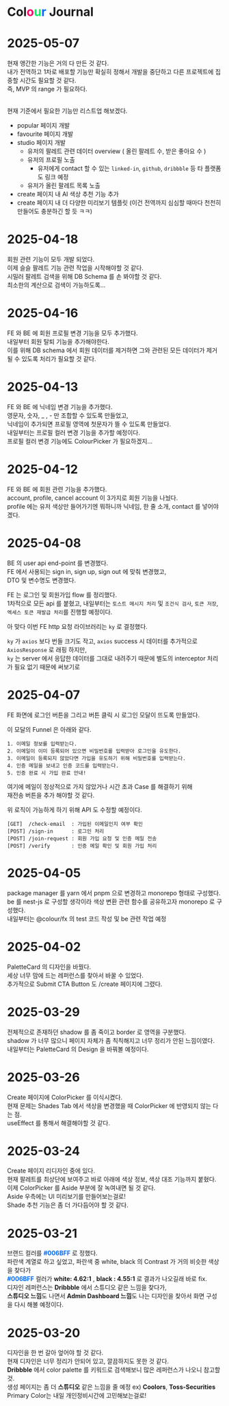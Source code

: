 # Col<span style="color:#FF006A">o</span><span style="color:#00F05F">u</span><span style="color:#006BFF">r</span> Journal

# 2025-05-07

현재 앵간한 기능은 거의 다 만든 것 같다.<br>
내가 전역하고 1차로 배포할 기능만 확실히 정해서 개발을 중단하고 다른 프로젝트에 집중할 시간도 필요할 것 같다.<br>
즉, MVP 의 range 가 필요하다.<br><br>

현재 기준에서 필요한 기능만 리스트업 해보겠다.<br>

- popular 페이지 개발
- favourite 페이지 개발
- studio 페이지 개발
  - 유저의 팔레트 관련 데이터 overview ( 올린 팔레트 수, 받은 좋아요 수 )
  - 유저의 프로필 노출
    - 유저에게 contact 할 수 있는 `linked-in`, `github`, `dribbble` 등 타 플랫폼도 링크 예정
  - 유저가 올린 팔레트 목록 노출
- create 페이지 내 AI 색상 추천 기능 추가
- create 페이지 내 더 다양한 미리보기 템플릿 (이건 전역까지 심심할 때마다 천천히 만들어도 충분하긴 할 듯 ㅋㅋ)

# 2025-04-18

회원 관련 기능이 모두 개발 되었다.<br>
이제 슬슬 팔레트 기능 관련 작업을 시작해야할 것 같다.<br>
시밀러 팔레트 검색을 위해 DB Schema 를 손 봐야할 것 같다.<br>
최소한의 계산으로 검색이 가능하도록...

# 2025-04-16

FE 와 BE 에 회원 프로필 변경 기능을 모두 추가했다.<br>
내일부터 회원 탈퇴 기능을 추가해야한다.<br>
이를 위해 DB schema 에서 회원 데이터를 제거하면 그와 관련된 모든 데이터가 제거될 수 있도록 처리가 필요할 것 같다.

# 2025-04-13

FE 와 BE 에 닉네임 변경 기능을 추가했다.<br>
영문자, 숫자, \_ , - 만 조합할 수 있도록 만들었고,<br>
닉네임이 추가되면 프로필 영역에 첫문자가 뜰 수 있도록 만들었다.<br>
내일부터는 프로필 컬러 변경 기능을 추가할 예정이다.<br>
프로필 컬러 변경 기능에도 ColourPicker 가 필요하겠지...

# 2025-04-12

FE 와 BE 에 회원 관련 기능을 추가했다.<br>
account, profile, cancel account 이 3가지로 회원 기능을 나눴다.<br>
profile 에는 유저 색상만 들어가기엔 뭐하니까 닉네임, 한 줄 소개, contact 를 넣어야겠다.

# 2025-04-08

BE 의 user api end-point 를 변경했다.<br>
FE 에서 사용되는 sign in, sign up, sign out 에 맞춰 변경했고,<br>
DTO 및 변수명도 변경했다.<br>

FE 는 로그인 및 회원가입 flow 를 정리했다.<br>
1차적으로 모든 api 를 붙혔고, 내일부터는 `토스트 메시지 처리` 및 `조건식 검사`, `토큰 저장`, `엑세스 토큰 재발급 처리`를 진행할 예정이다.<br>

아 맞다 이번 FE http 요청 라이브러리는 `ky` 로 결정했다.<br>

`ky` 가 `axios` 보다 번들 크기도 작고, `axios` success 시 데이터를 추가적으로 `AxiosResponse` 로 래핑 하지만,<br>
`ky` 는 server 에서 응답한 데이터를 그대로 내려주기 때문에 별도의 interceptor 처리가 필요 없기 때문에 써보기로

# 2025-04-07

FE 화면에 로그인 버튼을 그리고 버튼 클릭 시 로그인 모달이 뜨도록 만들었다.<br>

이 모달의 Funnel 은 아래와 같다.

```
1. 이메일 정보를 입력받는다.
2. 이메일이 이미 등록되어 있으면 비밀번호를 입력받아 로그인을 유도한다.
3. 이메일이 등록되지 않았다면 가입을 유도하기 위해 비밀번호를 입력받는다.
4. 인증 메일을 보내고 인증 코드를 입력받는다.
5. 인증 완료 시 가입 완료 안내!
```

여기에 메일이 정상적으로 가지 않았거나 시간 초과 Case 를 해결하기 위해<br>
재전송 버튼을 추가 해야할 것 같다.<br>

위 로직이 가능하게 하기 위해 API 도 수정할 예정이다.

```
[GET]  /check-email  : 가입된 이메일인지 여부 확인
[POST] /sign-in      : 로그인 처리
[POST] /join-request : 회원 가입 요청 및 인증 메일 전송
[POST] /verify       : 인증 메일 확인 및 회원 가입 처리
```

# 2025-04-05

package manager 를 yarn 에서 pnpm 으로 변경하고 monorepo 형태로 구성했다.<br>
be 를 nest-js 로 구성할 생각이라 색상 변환 관련 함수를 공유하고자 monorepo 로 구성했다.<br>
내일부터는 @colour/fx 의 test 코드 작성 및 be 관련 작업 예정

# 2025-04-02

PaletteCard 의 디자인을 바꿨다.<br>
세상 너무 맘에 드는 레퍼런스를 찾아서 바꿀 수 있었다.<br>
추가적으로 Submit CTA Button 도 /create 페이지에 그렸다.

# 2025-03-29

전체적으로 존재하던 shadow 를 좀 죽이고 border 로 영역을 구분했다.<br>
shadow 가 너무 많으니 페이지 자체가 좀 칙칙해지고 너무 정리가 안된 느낌이였다.<br>
내일부터는 PaletteCard 의 Design 을 바꿔볼 예정이다.

# 2025-03-26

Create 페이지에 ColorPicker 를 이식시켰다.<br>
현재 문제는 Shades Tab 에서 색상을 변경했을 때 ColorPicker 에 반영되지 않는 다는 점.<br>
useEffect 를 통해서 해결해야할 것 같다.

# 2025-03-24

Create 페이지 리디자인 중에 있다.<br>
현재 팔레트를 최상단에 보여주고 바로 아래에 색상 정보, 색상 대조 기능까지 붙혔다.<br>
이제 ColorPicker 를 Aside 부분에 잘 녹여내면 될 것 같다.<br>
Aside 우측에는 UI 미리보기를 만들어보는걸로!<br>
Shade 추천 기능은 좀 더 가다듬어야 할 것 같다.

# 2025-03-21

브랜드 컬러를 <b style="color:#006BFF">#006BFF</b> 로 정했다.<br>
파란색 계열로 하고 싶었고, 파란색 중 white, black 의 Contrast 가 거의 비슷한 색상을 찾다가<br>
<b style="color:#006BFF">#006BFF</b> 컬러가 <b>white: 4.62:1</b> , <b>black : 4.55:1</b> 로 결과가 나오길래 바로 fix.<br>
디자인 레퍼런스는 <b>Dribbble</b> 에서 스튜디오 같은 느낌을 찾다가,<br>
<b>스튜디오 느낌</b>도 나면서 <b>Admin Dashboard 느낌</b>도 나는 디자인을 찾아서 화면 구성을 다시 해볼 예정이다.

# 2025-03-20

디자인을 한 번 갈아 엎어야 할 것 같다.<br>
현재 디자인은 너무 정리가 안되어 있고, 깔끔하지도 못한 것 같다.<br>
**Dribbble** 에서 color palette 를 키워드로 검색해보니 많은 레퍼런스가 나오니 참고할 것.<br>
생성 페이지는 좀 더 **스튜디오** 같은 느낌을 줄 예정 ex) **Coolors**, **Toss-Securities**<br>
Primary Color는 내일 개인정비시간에 고민해보는걸로!
